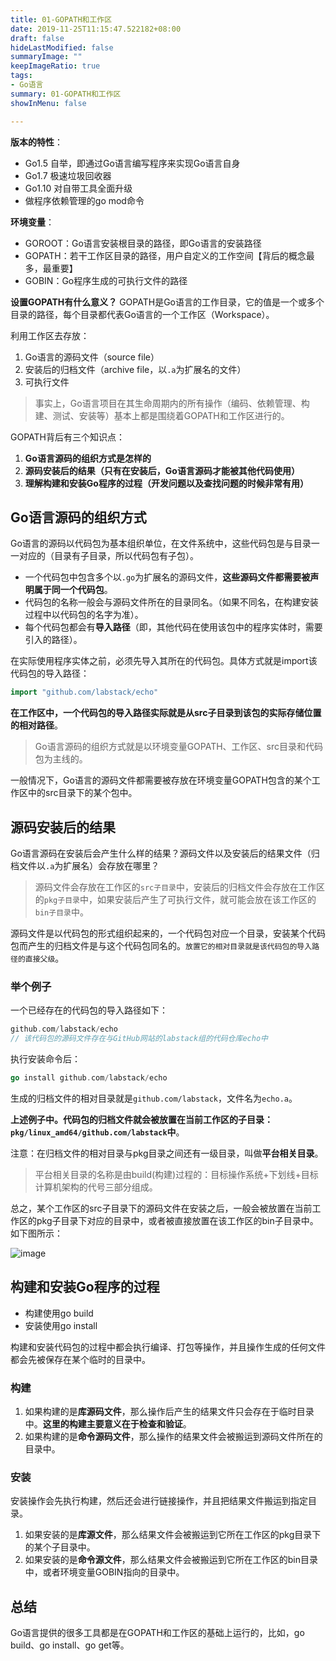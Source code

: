 ```yaml
---
title: 01-GOPATH和工作区
date: 2019-11-25T11:15:47.522182+08:00
draft: false
hideLastModified: false
summaryImage: ""
keepImageRatio: true
tags:
- Go语言
summary: 01-GOPATH和工作区
showInMenu: false

---
```


**版本的特性**：

- Go1.5 自举，即通过Go语言编写程序来实现Go语言自身
- Go1.7 极速垃圾回收器
- Go1.10 对自带工具全面升级
- 做程序依赖管理的go mod命令

**环境变量**：

- GOROOT：Go语言安装根目录的路径，即Go语言的安装路径
- GOPATH：若干工作区目录的路径，用户自定义的工作空间【背后的概念最多，最重要】
- GOBIN：Go程序生成的可执行文件的路径

**设置GOPATH有什么意义？**
GOPATH是Go语言的工作目录，它的值是一个或多个目录的路径，每个目录都代表Go语言的一个工作区（Workspace）。

利用工作区去存放：

1. Go语言的源码文件（source file）
2. 安装后的归档文件（archive file，以`.a`为扩展名的文件）
3. 可执行文件

> 事实上，Go语言项目在其生命周期内的所有操作（编码、依赖管理、构建、测试、安装等）基本上都是围绕着GOPATH和工作区进行的。

GOPATH背后有三个知识点：

1. **Go语言源码的组织方式是怎样的**
2. **源码安装后的结果（只有在安装后，Go语言源码才能被其他代码使用）**
3. **理解构建和安装Go程序的过程（开发问题以及查找问题的时候非常有用）**

## Go语言源码的组织方式

Go语言的源码以代码包为基本组织单位，在文件系统中，这些代码包是与目录一一对应的（目录有子目录，所以代码包有子包）。

- 一个代码包中包含多个以`.go`为扩展名的源码文件，**这些源码文件都需要被声明属于同一个代码包**。
- 代码包的名称一般会与源码文件所在的目录同名。（如果不同名，在构建安装过程中以代码包的名字为准）。
- 每个代码包都会有**导入路径**（即，其他代码在使用该包中的程序实体时，需要引入的路径）。

在实际使用程序实体之前，必须先导入其所在的代码包。具体方式就是import该代码包的导入路径：

```go
import "github.com/labstack/echo"
```

**在工作区中，一个代码包的导入路径实际就是从src子目录到该包的实际存储位置的相对路径**。

> Go语言源码的组织方式就是以环境变量GOPATH、工作区、src目录和代码包为主线的。

一般情况下，Go语言的源码文件都需要被存放在环境变量GOPATH包含的某个工作区中的src目录下的某个包中。

## 源码安装后的结果

Go语言源码在安装后会产生什么样的结果？源码文件以及安装后的结果文件（归档文件以`.a`为扩展名）会存放在哪里？

> 源码文件会存放在工作区的`src子目录`中，安装后的归档文件会存放在工作区的`pkg子目录`中，如果安装后产生了可执行文件，就可能会放在该工作区的`bin子目录`中。

源码文件是以代码包的形式组织起来的，一个代码包对应一个目录，安装某个代码包而产生的归档文件是与这个代码包同名的。`放置它的相对目录就是该代码包的导入路径的直接父级`。

### 举个例子

一个已经存在的代码包的导入路径如下：

```go
github.com/labstack/echo
// 该代码包的源码文件存在与GitHub网站的labstack组的代码仓库echo中
```

执行安装命令后：

```go
go install github.com/labstack/echo
```

生成的归档文件的相对目录就是`github.com/labstack`，文件名为`echo.a`。

**上述例子中。代码包的归档文件就会被放置在当前工作区的子目录：`pkg/linux_amd64/github.com/labstack`中**。

注意：在归档文件的相对目录与pkg目录之间还有一级目录，叫做**平台相关目录**。

>平台相关目录的名称是由build(构建)过程的：目标操作系统+下划线+目标计算机架构的代号三部分组成。

总之，某个工作区的src子目录下的源码文件在安装之后，一般会被放置在当前工作区的pkg子目录下对应的目录中，或者被直接放置在该工作区的bin子目录中。如下图所示：

![image](https://static001.geekbang.org/resource/image/2f/3c/2fdfb5620e072d864907870e61ae5f3c.png)

## 构建和安装Go程序的过程

- 构建使用go build
- 安装使用go install

构建和安装代码包的过程中都会执行编译、打包等操作，并且操作生成的任何文件都会先被保存在某个临时的目录中。

### 构建

1. 如果构建的是**库源码文件**，那么操作后产生的结果文件只会存在于临时目录中。**这里的构建主要意义在于检查和验证**。
2. 如果构建的是**命令源码文件**，那么操作的结果文件会被搬运到源码文件所在的目录中。

### 安装

安装操作会先执行构建，然后还会进行链接操作，并且把结果文件搬运到指定目录。

1. 如果安装的是**库源文件**，那么结果文件会被搬运到它所在工作区的pkg目录下的某个子目录中。
2. 如果安装的是**命令源文件**，那么结果文件会被搬运到它所在工作区的bin目录中，或者环境变量GOBIN指向的目录中。

## 总结

Go语言提供的很多工具都是在GOPATH和工作区的基础上运行的，比如，go build、go install、go get等。
